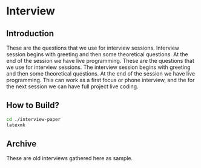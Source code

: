 # Interview

## Introduction

These are the questions that we use for interview sessions.
Interview session begins with greeting and then some theoretical questions.
At the end of the session we have live programming.
These are the questions that we use for interview sessions. The interview session begins with greeting and then some theoretical questions. At the end of the session we have live programming.
This can work as a first focus or phone interview, and the for the next session we can have full project live coding.

## How to Build?

```bash
cd ./interview-paper
latexmk
```

## Archive

These are old interviews gathered here as sample.
